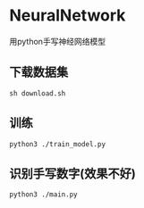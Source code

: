 # NeuralNetwork

用python手写神经网络模型

## 下载数据集

```
sh download.sh
```

## 训练

```
python3 ./train_model.py
```

## 识别手写数字(效果不好)

```
python3 ./main.py
```
